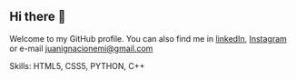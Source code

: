 ## Hi there 👋
Welcome to my GitHub profile. You can also find me in [linkedIn](https://www.linkedin.com/in/juanignacionemi?utm_source=share&utm_campaign=share_via&utm_content=profile&utm_medium=android_app), [Instagram](https://www.instagram.com/juanignacionemi/) or e-mail juanignacionemi@gmail.com

Skills:
HTML5, CSS5, PYTHON, C++

<!--
**nemi1414/nemi1414** is a ✨ _special_ ✨ repository because its `README.md` (this file) appears on your GitHub profile.

Here are some ideas to get you started:

- 🔭 I’m currently working on ...
- 🌱 I’m currently learning ...
- 👯 I’m looking to collaborate on ...
- 🤔 I’m looking for help with ...
- 💬 Ask me about ...
- 📫 How to reach me: ...
- 😄 Pronouns: ...
- ⚡ Fun fact: ...
-->
